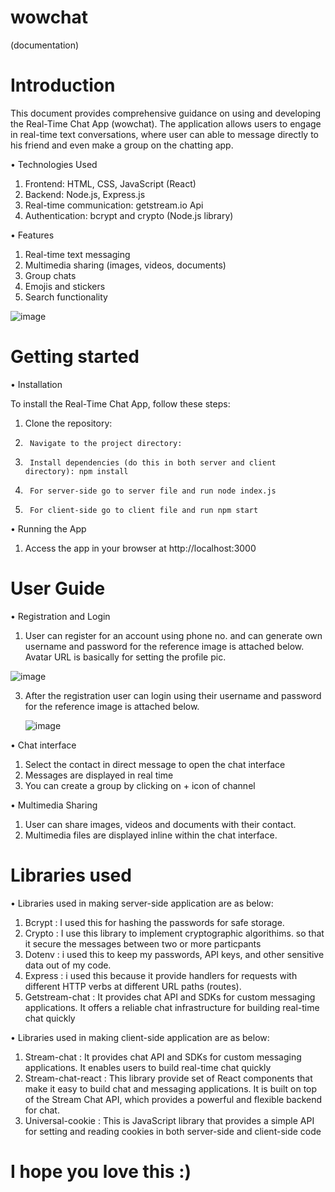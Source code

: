 # wowchat
(documentation)



# Introduction 

   This document provides comprehensive guidance on using and developing the Real-Time Chat App (wowchat).
   The application allows users to engage in real-time text conversations, where user can able to message directly to his friend and even make a group on the chatting app.

     
 •	Technologies Used
 1. Frontend: HTML, CSS, JavaScript (React)
 2. Backend: Node.js, Express.js
 3.	Real-time communication: getstream.io Api
 4.	Authentication: bcrypt and crypto (Node.js library)

• Features
1. Real-time text messaging
2. Multimedia sharing (images, videos, documents)
3. Group chats
4. Emojis and stickers
5. Search functionality

![image](https://github.com/ashwaniraj0813/wowchat/assets/122291624/2bfb364d-2306-4256-91d8-604e0dccec30)


   

# Getting started

• Installation

To install the Real-Time Chat App, follow these steps:
1.	Clone the repository:
2.		Navigate to the project directory:
3.		Install dependencies (do this in both server and client directory): npm install
4.		For server-side go to server file and run node index.js
5.		For client-side go to client file and run npm start


•	Running the App

1. Access the app in your browser at http://localhost:3000





# User Guide 

• Registration and Login

1.	User can register for an account using phone no. and can generate own username and password for the reference image is attached below. Avatar URL is basically for setting the profile pic.
   
   ![image](https://github.com/ashwaniraj0813/Ashwani-Raj/assets/122291624/bc8604da-94d4-4033-abd5-23585b2116a2)

3. After the registration user can login using their username and password for the reference image is attached below.
   
   ![image](https://github.com/ashwaniraj0813/Ashwani-Raj/assets/122291624/f05b20a1-21a3-4795-a09c-03d5426fb8bf)


• Chat interface
1.	Select the contact in direct message to open the chat interface
2.	Messages are displayed in real time
3. You can create a group by clicking on + icon of channel 


•	Multimedia Sharing
1. User can share images, videos and documents with their contact.
2. Multimedia files are displayed inline within the chat interface.

# Libraries used

• Libraries used in making server-side application are as below:
1. Bcrypt : I used this for hashing the passwords for safe storage.
2. Crypto : I use this library to implement cryptographic algorithims. so that it secure the messages between two or more particpants
3. Dotenv : i used this to keep my passwords, API keys, and other sensitive data out of my code.
4. Express : i used this because it provide handlers for requests with different HTTP verbs at different URL paths (routes).
5. Getstream-chat : It provides chat API and SDKs for custom messaging applications. It offers a reliable chat infrastructure for building real-time chat quickly

• Libraries used in making client-side application are as below:
1. Stream-chat : It provides chat API and SDKs for custom messaging applications. It enables users to build real-time chat quickly
2. Stream-chat-react : This library provide set of  React components that make it easy to build chat and messaging applications. It is built on top of the Stream Chat API, which provides a powerful and flexible backend for chat.
3. Universal-cookie : This is JavaScript library that provides a simple API for setting and reading cookies in both server-side and client-side code




# I hope you love this :)








